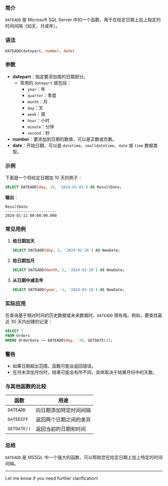 ### **简介**

`DATEADD` 是 Microsoft SQL Server 中的一个函数，用于在给定日期上加上指定的时间间隔（如天、月或年）。

### **语法**

```sql
DATEADD(datepart, number, date)
```

### **参数**

- **datepart**：指定要添加值的日期部分。
  - 常用的 `datepart` 值包括：
    - `year`：年
    - `quarter`：季度
    - `month`：月
    - `day`：天
    - `week`：周
    - `hour`：小时
    - `minute`：分钟
    - `second`：秒
- **number**：要添加到日期的数值，可以是正数或负数。
- **date**：开始日期，可以是 `datetime`、`smalldatetime`、`date` 或 `time` 数据类型。

### **示例**

下面是一个将给定日期加 10 天的例子：

```sql
SELECT DATEADD(day, 10, '2024-01-01') AS ResultDate;
```

**输出**：
```
ResultDate
-----------------------
2024-01-11 00:00:00.000
```

### **常见用例**

1. **给日期加天**
   ```sql
   SELECT DATEADD(day, 5, '2024-02-28') AS NewDate;
   ```

2. **给日期加月**
   ```sql
   SELECT DATEADD(month, 2, '2024-02-28') AS NewDate;
   ```

3. **从日期中减去年**
   ```sql
   SELECT DATEADD(year, -1, '2024-02-28') AS NewDate;
   ```

### **实际应用**

在查询基于相对时间的历史数据或未来数据时，`DATEADD` 很有用。例如，要查找最近 30 天内创建的记录：

```sql
SELECT *
FROM Orders
WHERE OrderDate >= DATEADD(day, -30, GETDATE());
```

### **警告**

- 如果日期超出范围，函数可能会返回错误。
- 在月末添加月份时，结果可能会有所不同，具体取决于结果月份中的天数。

### **与其他函数的比较**

| 函数        | 用途                                |
|-------------|-------------------------------------|
| `DATEADD`   | 向日期添加特定时间间隔               |
| `DATEDIFF`  | 返回两个日期之间的差异               |
| `GETDATE()` | 返回当前的日期和时间                 |

### **总结**

`DATEADD` 是 MSSQL 中一个强大的函数，可以帮助您在给定日期上加上特定的时间间隔。

---

Let me know if you need further clarification!
